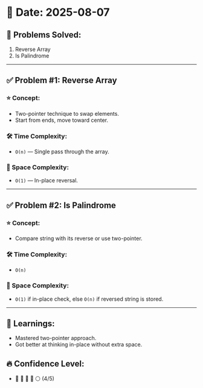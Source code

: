 # 📅 Date: 2025-08-07
## 🧠 Problems Solved:
1. Reverse Array
2. Is Palindrome

---

## ✅ Problem #1: Reverse Array
### ⭐ Concept:
- Two-pointer technique to swap elements.
- Start from ends, move toward center.

### 🛠️ Time Complexity:
- `O(n)` — Single pass through the array.

### 🧠 Space Complexity:
- `O(1)` — In-place reversal.

---

## ✅ Problem #2: Is Palindrome
### ⭐ Concept:
- Compare string with its reverse or use two-pointer.

### 🛠️ Time Complexity:
- `O(n)`

### 🧠 Space Complexity:
- `O(1)` if in-place check, else `O(n)` if reversed string is stored.

---

## 🚀 Learnings:
- Mastered two-pointer approach.
- Got better at thinking in-place without extra space.

## 🔥 Confidence Level:
- 🔵 🔵 🔵 🔵 ⚪ (4/5)

